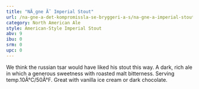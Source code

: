 ```yaml
---
title: "NÃ¸gne Ã˜ Imperial Stout"
url: /na-gne-a-det-kompromissla-se-bryggeri-a-s/na-gne-a-imperial-stout/
category: North American Ale
style: American-Style Imperial Stout
abv: 9
ibu: 0
srm: 0
upc: 0
---
```

We think the russian tsar would have liked his stout this way. A dark, rich ale in which a generous sweetness with roasted malt bitterness.  Serving temp.10Â°C/50Â°F. Great with vanilla ice cream or dark chocolate.
